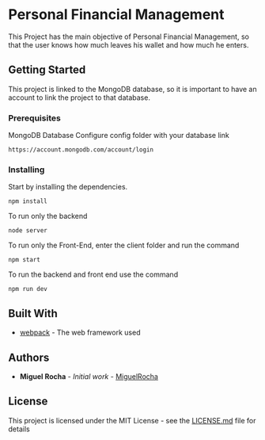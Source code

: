 # Personal Financial Management

This Project has the main objective of Personal Financial Management, so that the user knows how much leaves his wallet and how much he enters.

## Getting Started

This project is linked to the MongoDB database, so it is important to have an account to link the project to that database.

### Prerequisites

MongoDB Database
Configure config folder with your database link

```
https://account.mongodb.com/account/login
```

### Installing

Start by installing the dependencies.

```
npm install
```

To run only the backend

```
node server
```

To run only the Front-End, enter the client folder and run the command

```
npm start
```

To run the backend and front end use the command

```
npm run dev
```


## Built With

* [webpack](https://webpack.js.org/) - The web framework used


## Authors

* **Miguel Rocha** - *Initial work* - [MiguelRocha](https://github.com/amsrocha2020/)


## License

This project is licensed under the MIT License - see the [LICENSE.md](LICENSE.md) file for details
